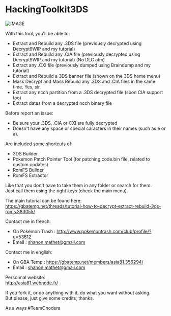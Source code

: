 # HackingToolkit3DS

![IMAGE](http://image.noelshack.com/fichiers/2016/43/1477620050-ht3ds.png)

With this tool, you'll be able to:<br>
- Extract and Rebuild any .3DS file (previously decrypted using Decrypt9WIP and my tutorial)
- Extract and Rebuild any .CIA file (previously decrypted using Decrypt9WIP and my tutorial) (No DLC atm)
- Extract any .CXI file (previously dumped using Braindump and my tutorial)
- Extract and Rebuild a 3DS banner file (shown on the 3DS home menu)
- Mass Decrypt and Mass Rebuild any .3DS and .CIA files in the same time. Yes, sir.
- Extract any ncch partition from a .3DS decrypted file (soon CIA support too)
- Extract datas from a decrypted ncch binary file

Before report an issue:
- Be sure your .3DS, .CIA or CXI are fully decrypted
- Doesn't have any space or special caracters in their names (such as é or à).

Are included some shortcuts of:
- 3DS Builder
- Pokemon Patch Pointer Tool (for patching code.bin file, related to custom updates)
- RomFS Builder
- RomFS Extractor

Like that you don't have to take them in any folder or search for them.<br>
Just call them using the right keys (check the main menu).

The main tutorial can be found here:<br>
https://gbatemp.net/threads/tutorial-how-to-decrypt-extract-rebuild-3ds-roms.383055/

Contact me in french:
- On Pokémon Trash : http://www.pokemontrash.com/club/profile/?u=53612
- Email : shanon.mathet@gmail.com

Contact me in english:
- On GBA Temp : https://gbatemp.net/members/asia81.356294/
- Email : shanon.mathet@gmail.com

Personnal website:<br>
http://asia81.webnode.fr/

If you fork it, or do anything with it, do what you want without asking.  
But please, just give some credits, thanks.

As always #TeamOnodera
